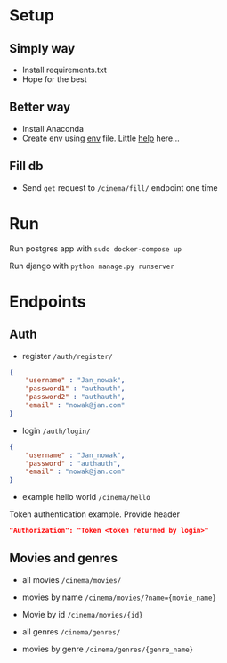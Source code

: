 # Setup
## Simply way
* Install requirements.txt
* Hope for the best
## Better way
* Install Anaconda
* Create env using [env](environment.yml) file. 
  Little [help](https://conda.io/projects/conda/en/latest/user-guide/tasks/manage-environments.html#creating-an-environment-from-an-environment-yml-file)
    here...
## Fill db
* Send `get` request to `/cinema/fill/` endpoint one time
# Run

Run postgres app with `sudo docker-compose up`

Run django with `python manage.py runserver`

# Endpoints

## Auth

* register `/auth/register/` 

```json
{
    "username" : "Jan_nowak",
    "password1" : "authauth",
    "password2" : "authauth",
    "email" : "nowak@jan.com"
}
```




* login `/auth/login/`

```json
{
    "username" : "Jan_nowak",
    "password" : "authauth",
    "email" : "nowak@jan.com"
}
```


* example hello world `/cinema/hello`

Token authentication example. 
Provide header 
```json
"Authorization": "Token <token returned by login>"
```

## Movies and genres

* all movies `/cinema/movies/`

* movies by name `/cinema/movies/?name={movie_name}`

* Movie by id `/cinema/movies/{id}`

* all genres `/cinema/genres/`

* movies by genre `/cinema/genres/{genre_name}`

  

